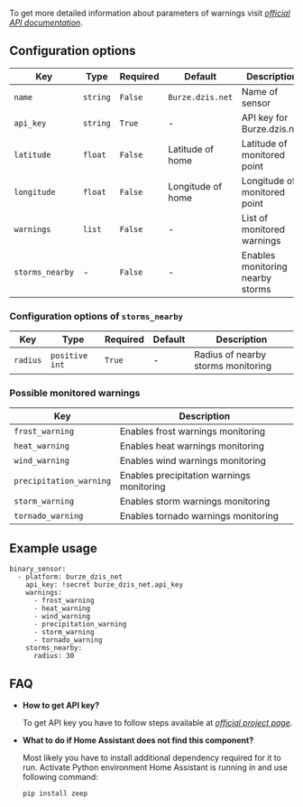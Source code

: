 To get more detailed information about parameters of warnings visit [*official API documentation*](https://burze.dzis.net/soap.php?WSDL).

## Configuration options

| Key | Type | Required | Default | Description |
| --- | --- | --- | --- | --- |
| `name` | `string` | `False` | `Burze.dzis.net` | Name of sensor |
| `api_key` | `string` | `True` | - | API key for Burze.dzis.net |
| `latitude` | `float` | `False` | Latitude of home | Latitude of monitored point |
| `longitude` | `float` | `False` | Longitude of home | Longitude of monitored point |
| `warnings` | `list` | `False` | - | List of monitored warnings |
| `storms_nearby` | - | `False` | - | Enables monitoring nearby storms |

### Configuration options of `storms_nearby`

| Key | Type | Required | Default | Description |
| --- | --- | --- | --- | --- |
| `radius` | `positive int` | `True` | - | Radius of nearby storms monitoring |

### Possible monitored warnings

| Key | Description |
| --- | --- | 
| `frost_warning` | Enables frost warnings monitoring |
| `heat_warning` | Enables heat warnings monitoring |
| `wind_warning` | Enables wind warnings monitoring |
| `precipitation_warning` | Enables precipitation warnings monitoring |
| `storm_warning` | Enables storm warnings monitoring |
| `tornado_warning` | Enables tornado warnings monitoring |

## Example usage

```
binary_sensor:
  - platform: burze_dzis_net
    api_key: !secret burze_dzis_net.api_key
    warnings:
      - frost_warning
      - heat_warning
      - wind_warning
      - precipitation_warning
      - storm_warning
      - tornado_warning
    storms_nearby:
      radius: 30
```

## FAQ

* **How to get API key?**
  
  To get API key you have to follow steps available at [*official project page*](https://burze.dzis.net/?page=api_interfejs).

* **What to do if Home Assistant does not find this component?**

  Most likely you have to install additional dependency required for it to run. Activate Python environment Home Assistant is running in and use following command:
  ```bash
  pip install zeep
  ```
